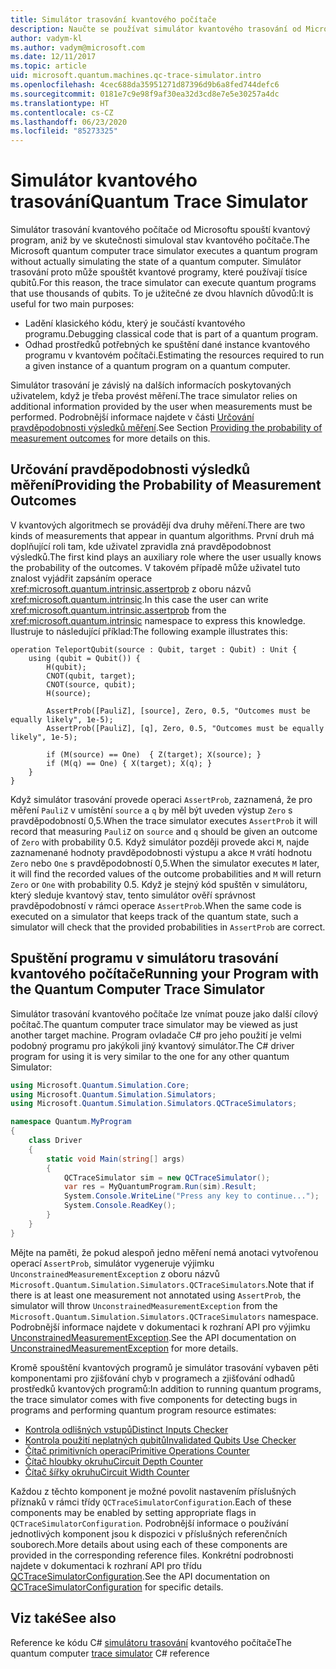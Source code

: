 ```yaml
---
title: Simulátor trasování kvantového počítače
description: Naučte se používat simulátor kvantového trasování od Microsoftu k ladění klasického kódu a odhadu požadavků na prostředky v kvantovém programu.
author: vadym-kl
ms.author: vadym@microsoft.com
ms.date: 12/11/2017
ms.topic: article
uid: microsoft.quantum.machines.qc-trace-simulator.intro
ms.openlocfilehash: 4cec688da35951271d87396d9b6a8fed744defc6
ms.sourcegitcommit: 0181e7c9e98f9af30ea32d3cd8e7e5e30257a4dc
ms.translationtype: HT
ms.contentlocale: cs-CZ
ms.lasthandoff: 06/23/2020
ms.locfileid: "85273325"
---
```

# <a name="quantum-trace-simulator"></a><span data-ttu-id="cbaac-103">Simulátor kvantového trasování</span><span class="sxs-lookup"><span data-stu-id="cbaac-103">Quantum Trace Simulator</span></span>

<span data-ttu-id="cbaac-104">Simulátor trasování kvantového počítače od Microsoftu spouští kvantový program, aniž by ve skutečnosti simuloval stav kvantového počítače.</span><span class="sxs-lookup"><span data-stu-id="cbaac-104">The Microsoft quantum computer trace simulator executes a quantum program without actually simulating the state of a quantum computer.</span></span>  <span data-ttu-id="cbaac-105">Simulátor trasování proto může spouštět kvantové programy, které používají tisíce qubitů.</span><span class="sxs-lookup"><span data-stu-id="cbaac-105">For this reason, the trace simulator can execute quantum programs that use thousands of qubits.</span></span>  <span data-ttu-id="cbaac-106">To je užitečné ze dvou hlavních důvodů:</span><span class="sxs-lookup"><span data-stu-id="cbaac-106">It is useful for two main purposes:</span></span> 

* <span data-ttu-id="cbaac-107">Ladění klasického kódu, který je součástí kvantového programu.</span><span class="sxs-lookup"><span data-stu-id="cbaac-107">Debugging classical code that is part of a quantum program.</span></span> 
* <span data-ttu-id="cbaac-108">Odhad prostředků potřebných ke spuštění dané instance kvantového programu v kvantovém počítači.</span><span class="sxs-lookup"><span data-stu-id="cbaac-108">Estimating the resources required to run a given instance of a quantum program on a quantum computer.</span></span>

<span data-ttu-id="cbaac-109">Simulátor trasování je závislý na dalších informacích poskytovaných uživatelem, když je třeba provést měření.</span><span class="sxs-lookup"><span data-stu-id="cbaac-109">The trace simulator relies on additional information provided by the user when measurements must be performed.</span></span> <span data-ttu-id="cbaac-110">Podrobnější informace najdete v části [Určování pravděpodobnosti výsledků měření](#providing-the-probability-of-measurement-outcomes).</span><span class="sxs-lookup"><span data-stu-id="cbaac-110">See Section [Providing the probability of measurement outcomes](#providing-the-probability-of-measurement-outcomes) for more details on this.</span></span> 

## <a name="providing-the-probability-of-measurement-outcomes"></a><span data-ttu-id="cbaac-111">Určování pravděpodobnosti výsledků měření</span><span class="sxs-lookup"><span data-stu-id="cbaac-111">Providing the Probability of Measurement Outcomes</span></span>

<span data-ttu-id="cbaac-112">V kvantových algoritmech se provádějí dva druhy měření.</span><span class="sxs-lookup"><span data-stu-id="cbaac-112">There are two kinds of measurements that appear in quantum algorithms.</span></span> <span data-ttu-id="cbaac-113">První druh má doplňující roli tam, kde uživatel zpravidla zná pravděpodobnost výsledků.</span><span class="sxs-lookup"><span data-stu-id="cbaac-113">The first kind plays an auxiliary role where the user usually knows the probability of the outcomes.</span></span> <span data-ttu-id="cbaac-114">V takovém případě může uživatel tuto znalost vyjádřit zapsáním operace <xref:microsoft.quantum.intrinsic.assertprob> z oboru názvů <xref:microsoft.quantum.intrinsic>.</span><span class="sxs-lookup"><span data-stu-id="cbaac-114">In this case the user can write <xref:microsoft.quantum.intrinsic.assertprob> from the <xref:microsoft.quantum.intrinsic> namespace to express this knowledge.</span></span> <span data-ttu-id="cbaac-115">Ilustruje to následující příklad:</span><span class="sxs-lookup"><span data-stu-id="cbaac-115">The following example illustrates this:</span></span>

```qsharp
operation TeleportQubit(source : Qubit, target : Qubit) : Unit {
    using (qubit = Qubit()) {
        H(qubit);
        CNOT(qubit, target);
        CNOT(source, qubit);
        H(source);

        AssertProb([PauliZ], [source], Zero, 0.5, "Outcomes must be equally likely", 1e-5);
        AssertProb([PauliZ], [q], Zero, 0.5, "Outcomes must be equally likely", 1e-5);

        if (M(source) == One)  { Z(target); X(source); }
        if (M(q) == One) { X(target); X(q); }
    }
}
```

<span data-ttu-id="cbaac-116">Když simulátor trasování provede operaci `AssertProb`, zaznamená, že pro měření `PauliZ` v umístění `source` a `q` by měl být uveden výstup `Zero` s pravděpodobností 0,5.</span><span class="sxs-lookup"><span data-stu-id="cbaac-116">When the trace simulator executes `AssertProb` it will record that measuring `PauliZ` on `source` and `q` should be given an outcome of `Zero` with probability 0.5.</span></span> <span data-ttu-id="cbaac-117">Když simulátor později provede akci `M`, najde zaznamenané hodnoty pravděpodobnosti výstupu a akce `M` vrátí hodnotu `Zero` nebo `One` s pravděpodobností 0,5.</span><span class="sxs-lookup"><span data-stu-id="cbaac-117">When the simulator executes `M` later, it will find the recorded values of the outcome probabilities and `M` will return `Zero` or `One` with probability 0.5.</span></span> <span data-ttu-id="cbaac-118">Když je stejný kód spuštěn v simulátoru, který sleduje kvantový stav, tento simulátor ověří správnost pravděpodobností v rámci operace `AssertProb`.</span><span class="sxs-lookup"><span data-stu-id="cbaac-118">When the same code is executed on a simulator that keeps track of the quantum state, such a simulator will check that the provided probabilities in `AssertProb` are correct.</span></span>

## <a name="running-your-program-with-the-quantum-computer-trace-simulator"></a><span data-ttu-id="cbaac-119">Spuštění programu v simulátoru trasování kvantového počítače</span><span class="sxs-lookup"><span data-stu-id="cbaac-119">Running your Program with the Quantum Computer Trace Simulator</span></span> 

<span data-ttu-id="cbaac-120">Simulátor trasování kvantového počítače lze vnímat pouze jako další cílový počítač.</span><span class="sxs-lookup"><span data-stu-id="cbaac-120">The quantum computer trace simulator may be viewed as just another target machine.</span></span> <span data-ttu-id="cbaac-121">Program ovladače C# pro jeho použití je velmi podobný programu pro jakýkoli jiný kvantový simulátor.</span><span class="sxs-lookup"><span data-stu-id="cbaac-121">The C# driver program for using it is very similar to the one for any other quantum Simulator:</span></span> 

```csharp
using Microsoft.Quantum.Simulation.Core;
using Microsoft.Quantum.Simulation.Simulators;
using Microsoft.Quantum.Simulation.Simulators.QCTraceSimulators;

namespace Quantum.MyProgram
{
    class Driver
    {
        static void Main(string[] args)
        {
            QCTraceSimulator sim = new QCTraceSimulator();
            var res = MyQuantumProgram.Run(sim).Result;
            System.Console.WriteLine("Press any key to continue...");
            System.Console.ReadKey();
        }
    }
}
```

<span data-ttu-id="cbaac-122">Mějte na paměti, že pokud alespoň jedno měření nemá anotaci vytvořenou operací `AssertProb`, simulátor vygeneruje výjimku `UnconstrainedMeasurementException` z oboru názvů `Microsoft.Quantum.Simulation.Simulators.QCTraceSimulators`.</span><span class="sxs-lookup"><span data-stu-id="cbaac-122">Note that if there is at least one measurement not annotated using `AssertProb`, the simulator will throw `UnconstrainedMeasurementException` from the `Microsoft.Quantum.Simulation.Simulators.QCTraceSimulators` namespace.</span></span> <span data-ttu-id="cbaac-123">Podrobnější informace najdete v dokumentaci k rozhraní API pro výjimku [UnconstrainedMeasurementException](xref:Microsoft.Quantum.Simulation.Simulators.QCTraceSimulators.UnconstrainedMeasurementException).</span><span class="sxs-lookup"><span data-stu-id="cbaac-123">See the API documentation on [UnconstrainedMeasurementException](xref:Microsoft.Quantum.Simulation.Simulators.QCTraceSimulators.UnconstrainedMeasurementException) for more details.</span></span>

<span data-ttu-id="cbaac-124">Kromě spouštění kvantových programů je simulátor trasování vybaven pěti komponentami pro zjišťování chyb v programech a zjišťování odhadů prostředků kvantových programů:</span><span class="sxs-lookup"><span data-stu-id="cbaac-124">In addition to running quantum programs, the trace simulator comes with five components for detecting bugs in programs and performing quantum program resource estimates:</span></span> 

* [<span data-ttu-id="cbaac-125">Kontrola odlišných vstupů</span><span class="sxs-lookup"><span data-stu-id="cbaac-125">Distinct Inputs Checker</span></span>](xref:microsoft.quantum.machines.qc-trace-simulator.distinct-inputs)
* [<span data-ttu-id="cbaac-126">Kontrola použití neplatných qubitů</span><span class="sxs-lookup"><span data-stu-id="cbaac-126">Invalidated Qubits Use Checker</span></span>](xref:microsoft.quantum.machines.qc-trace-simulator.invalidated-qubits)
* [<span data-ttu-id="cbaac-127">Čítač primitivních operací</span><span class="sxs-lookup"><span data-stu-id="cbaac-127">Primitive Operations Counter</span></span>](xref:microsoft.quantum.machines.qc-trace-simulator.primitive-counter)
* [<span data-ttu-id="cbaac-128">Čítač hloubky okruhu</span><span class="sxs-lookup"><span data-stu-id="cbaac-128">Circuit Depth Counter</span></span>](xref:microsoft.quantum.machines.qc-trace-simulator.depth-counter)
* [<span data-ttu-id="cbaac-129">Čítač šířky okruhu</span><span class="sxs-lookup"><span data-stu-id="cbaac-129">Circuit Width Counter</span></span>](xref:microsoft.quantum.machines.qc-trace-simulator.width-counter)

<span data-ttu-id="cbaac-130">Každou z těchto komponent je možné povolit nastavením příslušných příznaků v rámci třídy `QCTraceSimulatorConfiguration`.</span><span class="sxs-lookup"><span data-stu-id="cbaac-130">Each of these components may be enabled by setting appropriate flags in `QCTraceSimulatorConfiguration`.</span></span> <span data-ttu-id="cbaac-131">Podrobnější informace o používání jednotlivých komponent jsou k dispozici v příslušných referenčních souborech.</span><span class="sxs-lookup"><span data-stu-id="cbaac-131">More details about using each of these components are provided in the corresponding reference files.</span></span> <span data-ttu-id="cbaac-132">Konkrétní podrobnosti najdete v dokumentaci k rozhraní API pro třídu [QCTraceSimulatorConfiguration](https://docs.microsoft.com/dotnet/api/Microsoft.Quantum.Simulation.Simulators.QCTraceSimulators.QCTraceSimulatorConfiguration).</span><span class="sxs-lookup"><span data-stu-id="cbaac-132">See the API documentation on [QCTraceSimulatorConfiguration](https://docs.microsoft.com/dotnet/api/Microsoft.Quantum.Simulation.Simulators.QCTraceSimulators.QCTraceSimulatorConfiguration) for specific details.</span></span>

## <a name="see-also"></a><span data-ttu-id="cbaac-133">Viz také</span><span class="sxs-lookup"><span data-stu-id="cbaac-133">See also</span></span>
<span data-ttu-id="cbaac-134">Reference ke kódu C# [simulátoru trasování](xref:Microsoft.Quantum.Simulation.Simulators.QCTraceSimulators.QCTraceSimulator) kvantového počítače</span><span class="sxs-lookup"><span data-stu-id="cbaac-134">The quantum computer [trace simulator](xref:Microsoft.Quantum.Simulation.Simulators.QCTraceSimulators.QCTraceSimulator) C# reference</span></span> 

